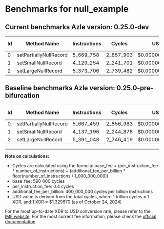 # Benchmarks for null_example

## Current benchmarks Azle version: 0.25.0-dev

| Id  | Method Name            | Instructions | Cycles    | USD           | USD/Million Calls | Change                             |
| --- | ---------------------- | ------------ | --------- | ------------- | ----------------- | ---------------------------------- |
| 0   | setPartiallyNullRecord | 5_669_758    | 2_857_903 | $0.0000038001 | $3.80             | <font color="red">+2_299</font>    |
| 1   | setSmallNullRecord     | 4_129_254    | 2_241_701 | $0.0000029807 | $2.98             | <font color="green">-7_942</font>  |
| 2   | setLargeNullRecord     | 5_373_706    | 2_739_482 | $0.0000036426 | $3.64             | <font color="green">-17_342</font> |

## Baseline benchmarks Azle version: 0.25.0-pre-bifurcation

| Id  | Method Name            | Instructions | Cycles    | USD           | USD/Million Calls |
| --- | ---------------------- | ------------ | --------- | ------------- | ----------------- |
| 0   | setPartiallyNullRecord | 5_667_459    | 2_856_983 | $0.0000037988 | $3.79             |
| 1   | setSmallNullRecord     | 4_137_196    | 2_244_878 | $0.0000029849 | $2.98             |
| 2   | setLargeNullRecord     | 5_391_048    | 2_746_419 | $0.0000036518 | $3.65             |

---

**Note on calculations:**

-   Cycles are calculated using the formula: base_fee + (per_instruction_fee \* number_of_instructions) + (additional_fee_per_billion \* floor(number_of_instructions / 1_000_000_000))
-   base_fee: 590_000 cycles
-   per_instruction_fee: 0.4 cycles
-   additional_fee_per_billion: 400_000_000 cycles per billion instructions
-   USD value is derived from the total cycles, where 1 trillion cycles = 1 XDR, and 1 XDR = $1.329670 (as of October 24, 2024)

For the most up-to-date XDR to USD conversion rate, please refer to the [IMF website](https://www.imf.org/external/np/fin/data/rms_sdrv.aspx).
For the most current fee information, please check the [official documentation](https://internetcomputer.org/docs/current/developer-docs/gas-cost#execution).
